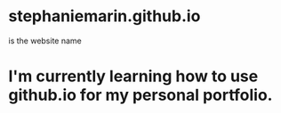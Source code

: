 # stephaniemarin.github.io
is the website name

# I'm currently learning how to use github.io for my personal portfolio.


